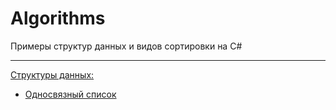 # Algorithms
Примеры структур данных и видов сортировки на C#
____
[Структуры данных:](https://github.com/Gandalf329/Algorithms/tree/main/data%20structure)

* [Односвязный список](https://github.com/Gandalf329/Algorithms/blob/main/data%20structure/LinkedList.cs)
